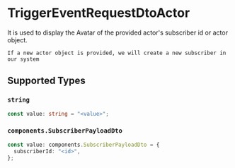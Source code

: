 # TriggerEventRequestDtoActor

It is used to display the Avatar of the provided actor's subscriber id or actor object.

    If a new actor object is provided, we will create a new subscriber in our system


## Supported Types

### `string`

```typescript
const value: string = "<value>";
```

### `components.SubscriberPayloadDto`

```typescript
const value: components.SubscriberPayloadDto = {
  subscriberId: "<id>",
};
```

